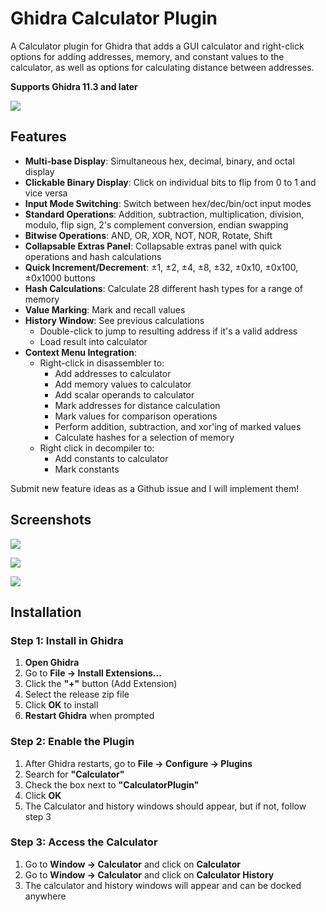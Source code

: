 # Ghidra Calculator Plugin

A Calculator plugin for Ghidra that adds a GUI calculator and right-click options for adding addresses, memory, and constant values to the calculator, as well as options for calculating distance between addresses.

**Supports Ghidra 11.3 and later**


![](screenshots/ghidraCalcMainScreenshot.PNG)


## Features

- **Multi-base Display**: Simultaneous hex, decimal, binary, and octal display
- **Clickable Binary Display**: Click on individual bits to flip from 0 to 1 and vice versa
- **Input Mode Switching**: Switch between hex/dec/bin/oct input modes
- **Standard Operations**: Addition, subtraction, multiplication, division, modulo, flip sign, 2's complement conversion, endian swapping
- **Bitwise Operations**: AND, OR, XOR, NOT, NOR, Rotate, Shift
- **Collapsable Extras Panel**: Collapsable extras panel with quick operations and hash calculations
- **Quick Increment/Decrement**: ±1, ±2, ±4, ±8, ±32, ±0x10, ±0x100, ±0x1000 buttons
- **Hash Calculations**: Calculate 28 different hash types for a range of memory
- **Value Marking**: Mark and recall values
- **History Window**: See previous calculations
  - Double-click to jump to resulting address if it's a valid address
  - Load result into calculator
- **Context Menu Integration**: 
  - Right-click in disassembler to:
    - Add addresses to calculator
    - Add memory values to calculator
    - Add scalar operands to calculator
    - Mark addresses for distance calculation
    - Mark values for comparison operations
    - Perform addition, subtraction, and xor'ing of marked values
    - Calculate hashes for a selection of memory
  - Right click in decompiler to:
    - Add constants to calculator
    - Mark constants

Submit new feature ideas as a Github issue and I will implement them!

## Screenshots

![](screenshots/ghidraCalcFullScreenshot.PNG)

![](screenshots/hashOpsPanel.png)

![](screenshots/hashCalcOutput.png)

## Installation

### Step 1: Install in Ghidra
1. **Open Ghidra**
2. Go to **File → Install Extensions...**
3. Click the **"+"** button (Add Extension)
4. Select the release zip file
5. Click **OK** to install
6. **Restart Ghidra** when prompted

### Step 2: Enable the Plugin
1. After Ghidra restarts, go to **File → Configure → Plugins**
2. Search for **"Calculator"**
3. Check the box next to **"CalculatorPlugin"**
4. Click **OK**
5. The Calculator and history windows should appear, but if not, follow step 3

### Step 3: Access the Calculator
1. Go to **Window → Calculator** and click on **Calculator**
2. Go to **Window → Calculator** and click on **Calculator History**
3. The calculator and history windows will appear and can be docked anywhere
